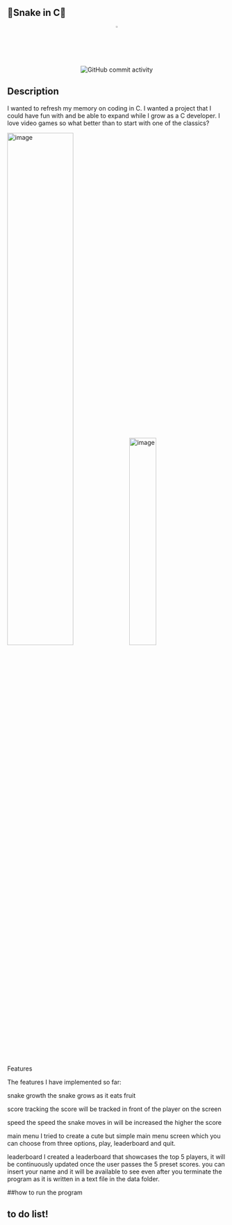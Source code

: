 ## 🍎Snake in C🐍  
  <div align="center"> <img width="2%" height="2%" alt="image" src="https://github.com/user-attachments/assets/71db4c2b-cd29-4b59-9021-0f6114c24b1b" /> 
  
  ![GitHub commit activity](https://img.shields.io/github/commit-activity/t/min174/snake-c?style=flat-square&label=%E2%99%A1%20commits%20%E2%99%A1&labelColor=ffc8dd&color=cdb4db)
</div>

## Description
I wanted to refresh my memory on coding in C. I wanted a project that I could have fun with and be able to expand while I grow as a C developer. I love video games so what better than to start with one of the classics?

<img height=55% width=55% alt="image" src="https://github.com/user-attachments/assets/1d28dba2-6b4f-453e-aa5a-3bdfb26854e5" />
<img height=35% width=35% alt="image" src="https://github.com/user-attachments/assets/ed8fdf0c-cbf2-4dd5-955e-4854db2c6fb6" /

## Features
The features I have implemented so far:

snake growth
the snake grows as it eats fruit

score tracking
the score will be tracked in front of the player on the screen

speed
the speed the snake moves in will be increased the higher the score

main menu
I tried to create a cute but simple main menu screen which you can choose from three options, play, leaderboard and quit.

leaderboard
I created a leaderboard that showcases the top 5 players, it will be continuously updated once the user passes the 5 preset scores. you can insert your name and it will be available to see even after you terminate the program as it is written in a text file in the data folder.

##how to run the program

## to do list!

